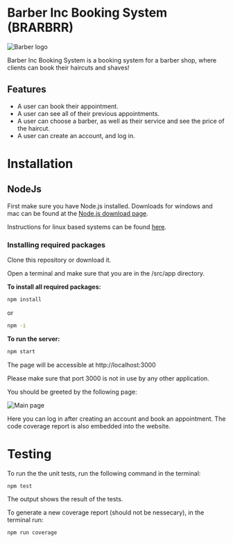 # Barber Inc Booking System (BRARBRR)
![Barber logo](https://i.ibb.co/w7JP8yN/a-logo-for-a-barber-shop-website-Seed-8844381-Steps-50-Guidance-7-5.png) 

Barber Inc Booking System is a booking system for a barber shop, where clients can book their haircuts and shaves!

## Features
* A user can book their appointment.
* A user can see all of their previous appointments.
* A user can choose a barber, as well as their service and see the price of the haircut.
* A user can create an account, and log in.

# Installation
## NodeJs
First make sure you have Node.js installed. Downloads for windows and mac can be found at the [Node.js download page](https://nodejs.org/en/download/).

Instructions for linux based systems can be found [here](https://nodejs.org/en/download/package-manager/).
### Installing required packages
Clone this repository or download it.

Open a terminal and make sure that you are in the /src/app directory.

**To install all required packages:**
```bash
npm install
```
or
```bash
npm -i
```
**To run the server:**
```bash
npm start
```
The page will be accessible at http://localhost:3000

Please make sure that port 3000 is not in use by any other application.

You should be greeted by the following page:

![Main page](https://i.ibb.co/Dz17Dd9/barbershop.jpg)

Here you can log in after creating an account and book an appointment.
The code coverage report is also embedded into the website. 

# Testing
To run the the unit tests, run the following command in the terminal: 
```bash
npm test
```
The output shows the result of the tests.

To generate a new coverage report (should not be nessecary), in the terminal run:
```bash
npm run coverage
```
